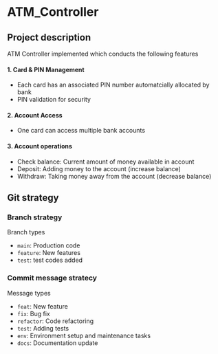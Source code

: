 # ATM_Controller

## Project description

ATM Controller implemented which conducts the following features

#### 1. Card & PIN Management
- Each card has an associated PIN number automatcially allocated by bank
- PIN validation for security

#### 2. Account Access
- One card can access multiple bank accounts

#### 3. Account operations
- Check balance: Current amount of money available in account
- Deposit: Adding money to the account (increase balance)
- Withdraw: Taking money away from the account (decrease balance)

## Git strategy

### Branch strategy

Branch types

- `main`: Production code
- `feature`: New features
- `test`: test codes added

### Commit message stratecy

Message types

- `feat`: New feature
- `fix`: Bug fix
- `refactor`: Code refactoring
- `test`: Adding tests
- `env`: Environment setup and maintenance tasks
- `docs`: Documentation update